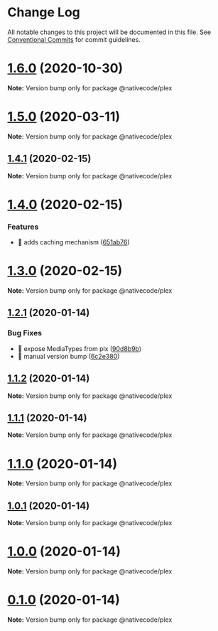 # Change Log

All notable changes to this project will be documented in this file.
See [Conventional Commits](https://conventionalcommits.org) for commit guidelines.

# [1.6.0](https://git.nativecode.net/nativecode/media-clients/compare/@nativecode/plex@1.6.0-next.1...@nativecode/plex@1.6.0) (2020-10-30)

**Note:** Version bump only for package @nativecode/plex





# [1.5.0](https://git.nativecode.net/nativecode/media-clients/compare/@nativecode/plex@1.5.0-next.7...@nativecode/plex@1.5.0) (2020-03-11)

**Note:** Version bump only for package @nativecode/plex





## [1.4.1](https://git.nativecode.net/nativecode/media-clients/compare/@nativecode/plex@1.4.1-next.1...@nativecode/plex@1.4.1) (2020-02-15)

**Note:** Version bump only for package @nativecode/plex





# [1.4.0](https://git.nativecode.net/nativecode/media-clients/compare/@nativecode/plex@1.3.0...@nativecode/plex@1.4.0) (2020-02-15)


### Features

* 🎸 adds caching mechanism ([651ab76](https://git.nativecode.net/nativecode/media-clients/commits/651ab7670069b9a4ef0f2de3f6317e2709cb5502))





# [1.3.0](https://git.nativecode.net/nativecode/media-clients/compare/@nativecode/plex@1.3.0-next.0...@nativecode/plex@1.3.0) (2020-02-15)

**Note:** Version bump only for package @nativecode/plex





## [1.2.1](https://git.nativecode.net/nativecode/media-clients/compare/@nativecode/plex@1.2.0-next.2...@nativecode/plex@1.2.1) (2020-01-14)


### Bug Fixes

* 🐛 expose MediaTypes from plx ([90d8b9b](https://git.nativecode.net/nativecode/media-clients/commits/90d8b9b66364b030ea09729896966d8d637788e1))
* 🐛 manual version bump ([6c2e380](https://git.nativecode.net/nativecode/media-clients/commits/6c2e3806fdd130cd8915b9d844b2605260879516))





## [1.1.2](https://git.nativecode.net/nativecode/media-clients/compare/@nativecode/plex@1.1.1...@nativecode/plex@1.1.2) (2020-01-14)

**Note:** Version bump only for package @nativecode/plex





## [1.1.1](https://git.nativecode.net/nativecode/media-clients/compare/@nativecode/plex@1.1.1-next.0...@nativecode/plex@1.1.1) (2020-01-14)

**Note:** Version bump only for package @nativecode/plex





# [1.1.0](https://git.nativecode.net/nativecode/media-clients/compare/@nativecode/plex@1.1.0-next.0...@nativecode/plex@1.1.0) (2020-01-14)

**Note:** Version bump only for package @nativecode/plex





## [1.0.1](https://git.nativecode.net/nativecode/media-clients/compare/@nativecode/plex@1.0.0...@nativecode/plex@1.0.1) (2020-01-14)

**Note:** Version bump only for package @nativecode/plex





# [1.0.0](https://git.nativecode.net/nativecode/media-clients/compare/@nativecode/plex@1.0.0-next.0...@nativecode/plex@1.0.0) (2020-01-14)

**Note:** Version bump only for package @nativecode/plex





# [0.1.0](https://git.nativecode.net/nativecode/media-clients/compare/@nativecode/plex@0.1.0-next.0...@nativecode/plex@0.1.0) (2020-01-14)

**Note:** Version bump only for package @nativecode/plex
